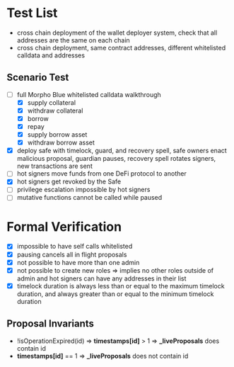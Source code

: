 # Test List

- cross chain deployment of the wallet deployer system, check that all addresses are the same on each chain
- cross chain deployment, same contract addresses, different whitelisted calldata and addresses

## Scenario Test

- [ ] full Morpho Blue whitelisted calldata walkthrough
    - [x] supply collateral
    - [x] withdraw collateral
    - [x] borrow
    - [x] repay
    - [x] supply borrow asset
    - [x] withdraw borrow asset
- [x] deploy safe with timelock, guard, and recovery spell, safe owners enact malicious proposal, guardian pauses, recovery spell rotates signers, new transactions are sent
- [ ] hot signers move funds from one DeFi protocol to another
- [x] hot signers get revoked by the Safe
- [ ] privilege escalation impossible by hot signers
- [ ] mutative functions cannot be called while paused

# Formal Verification

- [x] impossible to have self calls whitelisted
- [x] pausing cancels all in flight proposals
- [x] not possible to have more than one admin
- [x] not possible to create new roles => implies no other roles outside of admin and hot signers can have any addresses in their list
- [x] timelock duration is always less than or equal to the maximum timelock duration, and always greater than or equal to the minimum timelock duration

## Proposal Invariants

- !isOperationExpired(id) => **timestamps[id]** > 1 => **_liveProposals** does contain id
- **timestamps[id]** == 1 => **_liveProposals** does not contain id
